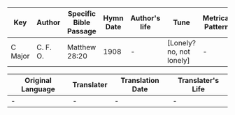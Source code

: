 Key | Author   | Specific Bible Passage     |Hymn Date |Author's life |Tune |Metrical Pattern   |Composer/Source
-- | --------- | ---------------------------|----------|--------------|-----|-------------------|-------------  
C Major |C. F. O. |Matthew 28:20 |1908 |- |[Lonely?  no, not lonely] |- |V. A. White

Original Language | Translater | Translation Date   | Translater's Life  
----------------- | --------- | --------------------|-------------     
\- |- |- |-
